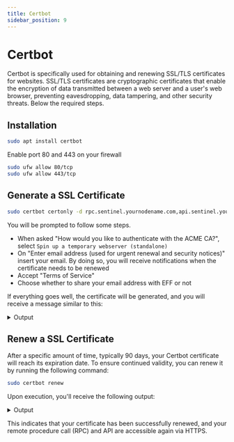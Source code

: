 ```yaml
---
title: Certbot
sidebar_position: 9
---
```


# Certbot

Certbot is specifically used for obtaining and renewing SSL/TLS certificates for websites. SSL/TLS certificates are cryptographic certificates that enable the encryption of data transmitted between a web server and a user's web browser, preventing eavesdropping, data tampering, and other security threats. Below the required steps.

## Installation

```bash
sudo apt install certbot
```

Enable port 80 and 443 on your firewall

```bash
sudo ufw allow 80/tcp
sudo ufw allow 443/tcp
```

## Generate a SSL Certificate

```bash
sudo certbot certonly -d rpc.sentinel.yournodename.com,api.sentinel.yournodename.com
```

You will be prompted to follow some steps.
- When asked "How would you like to authenticate with the ACME CA?", select `Spin up a temporary webserver (standalone)`
- On "Enter email address (used for urgent renewal and security notices)" insert your email. By doing so, you will receive notifications when the certificate needs to be renewed
- Accept "Terms of Service"
- Choose whether to share your email address with EFF or not

If everything goes well, the certificate will be generated, and you will receive a message similar to this:

<details>
<summary>Output</summary>
<p>

```bash
Congratulations! Your certificate and chain have been saved at:
/etc/letsencrypt/live/rpc.sentinel.yournodename.com/fullchain.pem
Your key file has been saved at:
/etc/letsencrypt/live/rpc.sentinel.yournodename.com/privkey.pem
Your certificate will expire on EXPIRATION DATE. To obtain a new or
tweaked version of this certificate in the future, simply run
certbot again. To non-interactively renew *all* of your
certificates, run "certbot renew"
```

</p>
</details>

## Renew a SSL Certificate

After a specific amount of time, typically 90 days, your Certbot certificate will reach its expiration date. To ensure continued validity, you can renew it by running the following command:

```bash
sudo certbot renew
```

Upon execution, you'll receive the following output:

<details>
<summary>Output</summary>
<p>

```bash
Saving debug log to /var/log/letsencrypt/letsencrypt.log

- - - - - - - - - - - - - - - - - - - - - - - - - - - - - - - - - - - - - - - -
Processing /etc/letsencrypt/renewal/rpc.sentinel.yournodename.com.conf
- - - - - - - - - - - - - - - - - - - - - - - - - - - - - - - - - - - - - - - -
Renewing an existing certificate for rpc.sentinel.yournodename.com and api.sentinel.yournodename.com

- - - - - - - - - - - - - - - - - - - - - - - - - - - - - - - - - - - - - - - -
Congratulations, all renewals succeeded: 
  /etc/letsencrypt/live/rpc.sentinel.yournodename.com/fullchain.pem (success)
- - - - - - - - - - - - - - - - - - - - - - - - - - - - - - - - - - - - - - - -
```

</p>
</details>

This indicates that your certificate has been successfully renewed, and your remote procedure call (RPC) and API are accessible again via HTTPS.